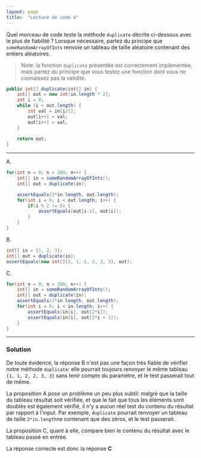 ```yaml
---
layout: page
title:  "Lecture de code 4"
---
```


Quel morceau de code teste la méthode `duplicate` décrite ci-dessous avec le plus de fiabilité ?
Lorsque nécessaire, partez du principe que `someRandomArrayOfInts` renvoie un tableau de taille aléatoire contenant des entiers aléatoires.
> Note: la fonction `duplicate` présentée est correctement implémentée, mais partez du principe que vous testez une fonction dont vous ne connaissez pas la validité. 

```java
public int[] duplicate(int[] in) {
	int[] out = new int[in.length * 2];
	int i = 0;
	while (i < out.length) {
		int val = in[i/2];
		out[i++] = val;
		out[i++] = val;
	}
	
	return out;
}
```

***

A.
```java
for(int n = 0; n < 200; n++) {
	int[] in = someRandomArrayOfInts();
	int[] out = duplicate(in); 

	assertEquals(2*in.length, out.length);
	for(int i = 0; i < out.length; i++) {
		if(i % 2 != 0) {
			assertEquals(out[i-1], out[i]);
		}
	}
}
```

B.
```java
int[] in = {1, 2, 3};
int[] out = duplicate(in);
assertEquals(new int[]{1, 1, 2, 2, 3, 3}, out);
```

C.
```java
for(int n = 0; n < 200; n++) {
	int[] in = someRandomArrayOfInts();
	int[] out = duplicate(in);
	assertEquals(2*in.length, out.length);
	for(int i = 0; i < in.length; i++) {
		assertEquals(in[i], out[2*i]);
		assertEquals(in[i], out[2*i + 1]);
	}
}
```

***

### Solution

De toute évidence, la réponse B n'est pas une façon très fiable de vérifier notre méthode `duplicate`: elle pourrait toujours renvoyer le même tableau `{1, 1, 2, 2, 3, 3}` sans tenir compte du paramètre, et le test passerait tout de même.

La proposition A pose un problème un peu plus subtil: malgré que la taille du tableau résultat soit vérifiée, et que le fait que tous les éléments sont doublés est également vérifié, il n'y a aucun réel test du contenu du résultat par rapport à l'input. Par exemple, `duplicate` pourrait renvoyer un tableau de taille `2*in.length`ne contenant que des zéros, et le test passerait.

La proposition C, quant à elle, compare bien le contenu du résultat avec le tableau passé en entrée.

La réponse correcte est donc la réponse **C**